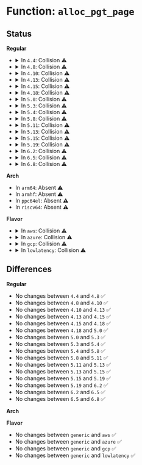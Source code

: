 # Function: <code>alloc_pgt_page</code>

## Status
<b>Regular</b>
<ul>
<li>
<details>
<summary>In <code>4.4</code>: Collision ⚠️</summary>

```c
void *alloc_pgt_page(void *data);
```

**Collision:** Static-Static Collision

**Inline:** No

**Transformation:** False

**Instances:**

```
In arch/x86/kernel/machine_kexec_64.c (ffffffff8105b7d0)
Location: arch/x86/kernel/machine_kexec_64.c:86
Inline: False
```
```
In arch/x86/power/hibernate_64.c (ffffffff816fb2b0)
Location: arch/x86/power/hibernate_64.c:42
Inline: False
```
**Symbols:**

```
ffffffff8105b7d0-ffffffff8105b81a: alloc_pgt_page (STB_LOCAL)
ffffffff816fb2b0-ffffffff816fb2c5: alloc_pgt_page (STB_LOCAL)
```
</details>
</li>
<li>
<details>
<summary>In <code>4.8</code>: Collision ⚠️</summary>

```c
void *alloc_pgt_page(void *data);
```

**Collision:** Static-Static Collision

**Inline:** No

**Transformation:** False

**Instances:**

```
In arch/x86/kernel/machine_kexec_64.c (ffffffff8105b7e0)
Location: arch/x86/kernel/machine_kexec_64.c:86
Inline: False
```
```
In arch/x86/power/hibernate_64.c (ffffffff81760580)
Location: arch/x86/power/hibernate_64.c:80
Inline: False
```
**Symbols:**

```
ffffffff8105b7e0-ffffffff8105b824: alloc_pgt_page (STB_LOCAL)
ffffffff81760580-ffffffff81760595: alloc_pgt_page (STB_LOCAL)
```
</details>
</li>
<li>
<details>
<summary>In <code>4.10</code>: Collision ⚠️</summary>

```c
void *alloc_pgt_page(void *data);
```

**Collision:** Static-Static Collision

**Inline:** No

**Transformation:** False

**Instances:**

```
In arch/x86/kernel/machine_kexec_64.c (ffffffff8105e770)
Location: arch/x86/kernel/machine_kexec_64.c:86
Inline: False
```
```
In arch/x86/power/hibernate_64.c (ffffffff8178d580)
Location: arch/x86/power/hibernate_64.c:84
Inline: False
```
**Symbols:**

```
ffffffff8105e770-ffffffff8105e7b1: alloc_pgt_page (STB_LOCAL)
ffffffff8178d580-ffffffff8178d595: alloc_pgt_page (STB_LOCAL)
```
</details>
</li>
<li>
<details>
<summary>In <code>4.13</code>: Collision ⚠️</summary>

```c
void *alloc_pgt_page(void *data);
```

**Collision:** Static-Static Collision

**Inline:** No

**Transformation:** False

**Instances:**

```
In arch/x86/kernel/machine_kexec_64.c (ffffffff8105de00)
Location: arch/x86/kernel/machine_kexec_64.c:97
Inline: False
```
```
In arch/x86/power/hibernate_64.c (ffffffff817ab710)
Location: arch/x86/power/hibernate_64.c:98
Inline: False
```
**Symbols:**

```
ffffffff8105de00-ffffffff8105de3f: alloc_pgt_page (STB_LOCAL)
ffffffff817ab710-ffffffff817ab725: alloc_pgt_page (STB_LOCAL)
```
</details>
</li>
<li>
<details>
<summary>In <code>4.15</code>: Collision ⚠️</summary>

```c
void *alloc_pgt_page(void *data);
```

**Collision:** Static-Static Collision

**Inline:** No

**Transformation:** False

**Instances:**

```
In arch/x86/kernel/machine_kexec_64.c (ffffffff81061ac0)
Location: arch/x86/kernel/machine_kexec_64.c:97
Inline: False
```
```
In arch/x86/power/hibernate_64.c (ffffffff81822c80)
Location: arch/x86/power/hibernate_64.c:98
Inline: False
```
**Symbols:**

```
ffffffff81061ac0-ffffffff81061aff: alloc_pgt_page (STB_LOCAL)
ffffffff81822c80-ffffffff81822c95: alloc_pgt_page (STB_LOCAL)
```
</details>
</li>
<li>
<details>
<summary>In <code>4.18</code>: Collision ⚠️</summary>

```c
void *alloc_pgt_page(void *data);
```

**Collision:** Static-Static Collision

**Inline:** No

**Transformation:** False

**Instances:**

```
In arch/x86/kernel/machine_kexec_64.c (ffffffff81064c90)
Location: arch/x86/kernel/machine_kexec_64.c:101
Inline: False
```
```
In arch/x86/power/hibernate_64.c (ffffffff8186cf70)
Location: arch/x86/power/hibernate_64.c:108
Inline: False
```
**Symbols:**

```
ffffffff81064c90-ffffffff81064ccd: alloc_pgt_page (STB_LOCAL)
ffffffff8186cf70-ffffffff8186cf85: alloc_pgt_page (STB_LOCAL)
```
</details>
</li>
<li>
<details>
<summary>In <code>5.0</code>: Collision ⚠️</summary>

```c
void *alloc_pgt_page(void *data);
```

**Collision:** Static-Static Collision

**Inline:** No

**Transformation:** False

**Instances:**

```
In arch/x86/kernel/machine_kexec_64.c (ffffffff8106a830)
Location: arch/x86/kernel/machine_kexec_64.c:101
Inline: False
```
```
In arch/x86/power/hibernate_64.c (ffffffff8188cf80)
Location: arch/x86/power/hibernate_64.c:88
Inline: False
```
**Symbols:**

```
ffffffff8106a830-ffffffff8106a86b: alloc_pgt_page (STB_LOCAL)
ffffffff8188cf80-ffffffff8188cf95: alloc_pgt_page (STB_LOCAL)
```
</details>
</li>
<li>
<details>
<summary>In <code>5.3</code>: Collision ⚠️</summary>

```c
void *alloc_pgt_page(void *data);
```

**Collision:** Static-Static Collision

**Inline:** No

**Transformation:** False

**Instances:**

```
In arch/x86/kernel/machine_kexec_64.c (ffffffff8106e1d0)
Location: arch/x86/kernel/machine_kexec_64.c:179
Inline: False
```
```
In arch/x86/power/hibernate_64.c (ffffffff818d79b0)
Location: arch/x86/power/hibernate_64.c:87
Inline: False
```
**Symbols:**

```
ffffffff8106e1d0-ffffffff8106e20b: alloc_pgt_page (STB_LOCAL)
ffffffff818d79b0-ffffffff818d79c5: alloc_pgt_page (STB_LOCAL)
```
</details>
</li>
<li>
<details>
<summary>In <code>5.4</code>: Collision ⚠️</summary>

```c
void *alloc_pgt_page(void *data);
```

**Collision:** Static-Static Collision

**Inline:** No

**Transformation:** False

**Instances:**

```
In arch/x86/kernel/machine_kexec_64.c (ffffffff8106f780)
Location: arch/x86/kernel/machine_kexec_64.c:179
Inline: False
```
```
In arch/x86/power/hibernate_64.c (ffffffff81909cf0)
Location: arch/x86/power/hibernate_64.c:87
Inline: False
```
**Symbols:**

```
ffffffff8106f780-ffffffff8106f7bb: alloc_pgt_page (STB_LOCAL)
ffffffff81909cf0-ffffffff81909d05: alloc_pgt_page (STB_LOCAL)
```
</details>
</li>
<li>
<details>
<summary>In <code>5.8</code>: Collision ⚠️</summary>

```c
void *alloc_pgt_page(void *data);
```

**Collision:** Static-Static Collision

**Inline:** No

**Transformation:** False

**Instances:**

```
In arch/x86/kernel/machine_kexec_64.c (ffffffff81076b00)
Location: arch/x86/kernel/machine_kexec_64.c:178
Inline: False
```
```
In arch/x86/power/hibernate_64.c (ffffffff81bba600)
Location: arch/x86/power/hibernate_64.c:87
Inline: False
```
**Symbols:**

```
ffffffff81076b00-ffffffff81076b3b: alloc_pgt_page (STB_LOCAL)
ffffffff81bba600-ffffffff81bba615: alloc_pgt_page (STB_LOCAL)
```
</details>
</li>
<li>
<details>
<summary>In <code>5.11</code>: Collision ⚠️</summary>

```c
void *alloc_pgt_page(void *data);
```

**Collision:** Static-Static Collision

**Inline:** No

**Transformation:** False

**Instances:**

```
In arch/x86/kernel/machine_kexec_64.c (ffffffff81077130)
Location: arch/x86/kernel/machine_kexec_64.c:178
Inline: False
```
```
In arch/x86/power/hibernate_64.c (ffffffff81bced30)
Location: arch/x86/power/hibernate_64.c:87
Inline: False
```
**Symbols:**

```
ffffffff81077130-ffffffff8107716b: alloc_pgt_page (STB_LOCAL)
ffffffff81bced30-ffffffff81bced45: alloc_pgt_page (STB_LOCAL)
```
</details>
</li>
<li>
<details>
<summary>In <code>5.13</code>: Collision ⚠️</summary>

```c
void *alloc_pgt_page(void *data);
```

**Collision:** Static-Static Collision

**Inline:** No

**Transformation:** False

**Instances:**

```
In arch/x86/kernel/machine_kexec_64.c (ffffffff81077be0)
Location: arch/x86/kernel/machine_kexec_64.c:178
Inline: False
```
```
In arch/x86/power/hibernate_64.c (ffffffff81bc26e0)
Location: arch/x86/power/hibernate_64.c:87
Inline: False
```
**Symbols:**

```
ffffffff81077be0-ffffffff81077c1b: alloc_pgt_page (STB_LOCAL)
ffffffff81bc26e0-ffffffff81bc26f5: alloc_pgt_page (STB_LOCAL)
```
</details>
</li>
<li>
<details>
<summary>In <code>5.15</code>: Collision ⚠️</summary>

```c
void *alloc_pgt_page(void *data);
```

**Collision:** Static-Static Collision

**Inline:** No

**Transformation:** False

**Instances:**

```
In arch/x86/kernel/machine_kexec_64.c (ffffffff810853e0)
Location: arch/x86/kernel/machine_kexec_64.c:178
Inline: False
```
```
In arch/x86/power/hibernate_64.c (ffffffff81c92da0)
Location: arch/x86/power/hibernate_64.c:87
Inline: False
```
**Symbols:**

```
ffffffff810853e0-ffffffff8108541b: alloc_pgt_page (STB_LOCAL)
ffffffff81c92da0-ffffffff81c92db5: alloc_pgt_page (STB_LOCAL)
```
</details>
</li>
<li>
<details>
<summary>In <code>5.19</code>: Collision ⚠️</summary>

```c
void *alloc_pgt_page(void *data);
```

**Collision:** Static-Static Collision

**Inline:** No

**Transformation:** False

**Instances:**

```
In arch/x86/kernel/machine_kexec_64.c (ffffffff81095790)
Location: arch/x86/kernel/machine_kexec_64.c:180
Inline: False
```
```
In arch/x86/power/hibernate_64.c (ffffffff81e42740)
Location: arch/x86/power/hibernate_64.c:87
Inline: False
```
**Symbols:**

```
ffffffff81095790-ffffffff810957d7: alloc_pgt_page (STB_LOCAL)
ffffffff81e42740-ffffffff81e4275b: alloc_pgt_page (STB_LOCAL)
```
</details>
</li>
<li>
<details>
<summary>In <code>6.2</code>: Collision ⚠️</summary>

```c
void *alloc_pgt_page(void *data);
```

**Collision:** Static-Static Collision

**Inline:** No

**Transformation:** False

**Instances:**

```
In arch/x86/kernel/machine_kexec_64.c (ffffffff810ab3a0)
Location: arch/x86/kernel/machine_kexec_64.c:180
Inline: False
```
```
In arch/x86/power/hibernate_64.c (ffffffff8201d160)
Location: arch/x86/power/hibernate_64.c:87
Inline: False
```
**Symbols:**

```
ffffffff810ab3a0-ffffffff810ab3e7: alloc_pgt_page (STB_LOCAL)
ffffffff8201d160-ffffffff8201d17b: alloc_pgt_page (STB_LOCAL)
```
</details>
</li>
<li>
<details>
<summary>In <code>6.5</code>: Collision ⚠️</summary>

```c
void *alloc_pgt_page(void *data);
```

**Collision:** Static-Static Collision

**Inline:** No

**Transformation:** False

**Instances:**

```
In arch/x86/kernel/machine_kexec_64.c (ffffffff810aef60)
Location: arch/x86/kernel/machine_kexec_64.c:180
Inline: False
```
```
In arch/x86/power/hibernate_64.c (ffffffff8209d7f0)
Location: arch/x86/power/hibernate_64.c:87
Inline: False
```
**Symbols:**

```
ffffffff810aef60-ffffffff810aefa7: alloc_pgt_page (STB_LOCAL)
ffffffff8209d7f0-ffffffff8209d80b: alloc_pgt_page (STB_LOCAL)
```
</details>
</li>
<li>
<details>
<summary>In <code>6.8</code>: Collision ⚠️</summary>

```c
void *alloc_pgt_page(void *data);
```

**Collision:** Static-Static Collision

**Inline:** No

**Transformation:** False

**Instances:**

```
In arch/x86/kernel/machine_kexec_64.c (ffffffff810b5af0)
Location: arch/x86/kernel/machine_kexec_64.c:177
Inline: False
```
```
In arch/x86/power/hibernate_64.c (ffffffff82174ff0)
Location: arch/x86/power/hibernate_64.c:87
Inline: False
```
**Symbols:**

```
ffffffff810b5af0-ffffffff810b5b37: alloc_pgt_page (STB_LOCAL)
ffffffff82174ff0-ffffffff8217500b: alloc_pgt_page (STB_LOCAL)
```
</details>
</li>
</ul>
<b>Arch</b>
<ul>
<li>
In <code>arm64</code>: Absent ⚠️
</li>
<li>
In <code>armhf</code>: Absent ⚠️
</li>
<li>
In <code>ppc64el</code>: Absent ⚠️
</li>
<li>
In <code>riscv64</code>: Absent ⚠️
</li>
</ul>
<b>Flavor</b>
<ul>
<li>
<details>
<summary>In <code>aws</code>: Collision ⚠️</summary>

```c
void *alloc_pgt_page(void *data);
```

**Collision:** Static-Static Collision

**Inline:** No

**Transformation:** False

**Instances:**

```
In arch/x86/kernel/machine_kexec_64.c (ffffffff8106e720)
Location: arch/x86/kernel/machine_kexec_64.c:179
Inline: False
```
```
In arch/x86/power/hibernate_64.c (ffffffff818a90b0)
Location: arch/x86/power/hibernate_64.c:87
Inline: False
```
**Symbols:**

```
ffffffff8106e720-ffffffff8106e75b: alloc_pgt_page (STB_LOCAL)
ffffffff818a90b0-ffffffff818a90c5: alloc_pgt_page (STB_LOCAL)
```
</details>
</li>
<li>
<details>
<summary>In <code>azure</code>: Collision ⚠️</summary>

```c
void *alloc_pgt_page(void *data);
```

**Collision:** Static-Static Collision

**Inline:** No

**Transformation:** False

**Instances:**

```
In arch/x86/kernel/machine_kexec_64.c (ffffffff8105eb40)
Location: arch/x86/kernel/machine_kexec_64.c:179
Inline: False
```
```
In arch/x86/power/hibernate_64.c (ffffffff81863d20)
Location: arch/x86/power/hibernate_64.c:87
Inline: False
```
**Symbols:**

```
ffffffff8105eb40-ffffffff8105eb7b: alloc_pgt_page (STB_LOCAL)
ffffffff81863d20-ffffffff81863d35: alloc_pgt_page (STB_LOCAL)
```
</details>
</li>
<li>
<details>
<summary>In <code>gcp</code>: Collision ⚠️</summary>

```c
void *alloc_pgt_page(void *data);
```

**Collision:** Static-Static Collision

**Inline:** No

**Transformation:** False

**Instances:**

```
In arch/x86/kernel/machine_kexec_64.c (ffffffff8106ebd0)
Location: arch/x86/kernel/machine_kexec_64.c:179
Inline: False
```
```
In arch/x86/power/hibernate_64.c (ffffffff818fa710)
Location: arch/x86/power/hibernate_64.c:87
Inline: False
```
**Symbols:**

```
ffffffff8106ebd0-ffffffff8106ec0b: alloc_pgt_page (STB_LOCAL)
ffffffff818fa710-ffffffff818fa725: alloc_pgt_page (STB_LOCAL)
```
</details>
</li>
<li>
<details>
<summary>In <code>lowlatency</code>: Collision ⚠️</summary>

```c
void *alloc_pgt_page(void *data);
```

**Collision:** Static-Static Collision

**Inline:** No

**Transformation:** False

**Instances:**

```
In arch/x86/kernel/machine_kexec_64.c (ffffffff81070e50)
Location: arch/x86/kernel/machine_kexec_64.c:179
Inline: False
```
```
In arch/x86/power/hibernate_64.c (ffffffff8191b870)
Location: arch/x86/power/hibernate_64.c:87
Inline: False
```
**Symbols:**

```
ffffffff81070e50-ffffffff81070e8b: alloc_pgt_page (STB_LOCAL)
ffffffff8191b870-ffffffff8191b885: alloc_pgt_page (STB_LOCAL)
```
</details>
</li>
</ul>

## Differences
<b>Regular</b>
<ul>
<li>
No changes between <code>4.4</code> and <code>4.8</code> ✅
</li>
<li>
No changes between <code>4.8</code> and <code>4.10</code> ✅
</li>
<li>
No changes between <code>4.10</code> and <code>4.13</code> ✅
</li>
<li>
No changes between <code>4.13</code> and <code>4.15</code> ✅
</li>
<li>
No changes between <code>4.15</code> and <code>4.18</code> ✅
</li>
<li>
No changes between <code>4.18</code> and <code>5.0</code> ✅
</li>
<li>
No changes between <code>5.0</code> and <code>5.3</code> ✅
</li>
<li>
No changes between <code>5.3</code> and <code>5.4</code> ✅
</li>
<li>
No changes between <code>5.4</code> and <code>5.8</code> ✅
</li>
<li>
No changes between <code>5.8</code> and <code>5.11</code> ✅
</li>
<li>
No changes between <code>5.11</code> and <code>5.13</code> ✅
</li>
<li>
No changes between <code>5.13</code> and <code>5.15</code> ✅
</li>
<li>
No changes between <code>5.15</code> and <code>5.19</code> ✅
</li>
<li>
No changes between <code>5.19</code> and <code>6.2</code> ✅
</li>
<li>
No changes between <code>6.2</code> and <code>6.5</code> ✅
</li>
<li>
No changes between <code>6.5</code> and <code>6.8</code> ✅
</li>
</ul>
<b>Arch</b>
<ul>
</ul>
<b>Flavor</b>
<ul>
<li>
No changes between <code>generic</code> and <code>aws</code> ✅
</li>
<li>
No changes between <code>generic</code> and <code>azure</code> ✅
</li>
<li>
No changes between <code>generic</code> and <code>gcp</code> ✅
</li>
<li>
No changes between <code>generic</code> and <code>lowlatency</code> ✅
</li>
</ul>

